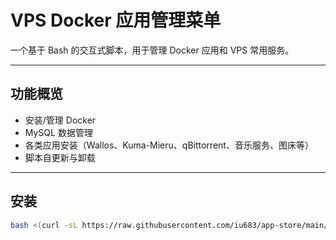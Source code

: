 # VPS Docker 应用管理菜单

一个基于 Bash 的交互式脚本，用于管理 Docker 应用和 VPS 常用服务。

---

## 功能概览

- 安装/管理 Docker  
- MySQL 数据管理  
- 各类应用安装（Wallos、Kuma-Mieru、qBittorrent、音乐服务、图床等）  
- 脚本自更新与卸载  

---

## 安装

```bash
bash <(curl -sL https://raw.githubusercontent.com/iu683/app-store/main/vpsdocker.sh)




